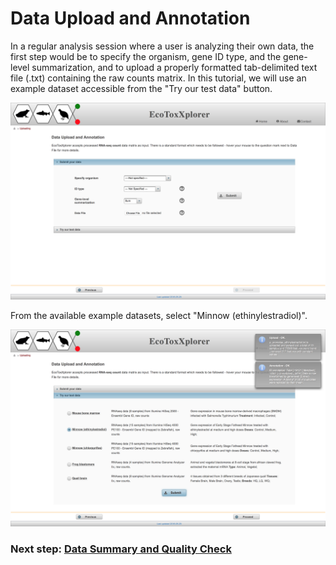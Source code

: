 # Data Upload and Annotation

In a regular analysis session where a user is analyzing their own data, the first step would be to specify the organism, gene ID type, and the gene-level summarization, and to upload a properly formatted tab-delimited text file (.txt) containing the raw counts matrix. In this tutorial, we will use an example dataset accessible from the "Try our test data" button.

![Image](RNAseq_upload_options.png)

From the available example datasets, select "Minnow (ethinylestradiol)".

![Image](RNAseq_upload_examples.png)

### Next step: [Data Summary and Quality Check](rnaseq_qc.md)
